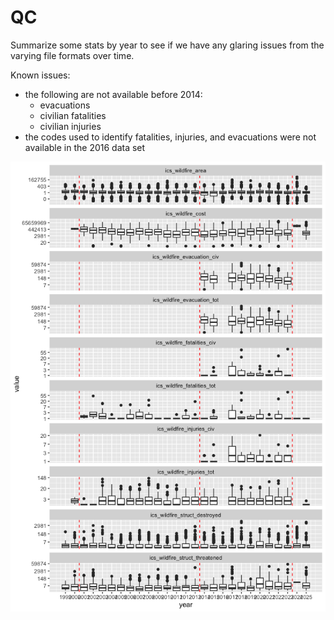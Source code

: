 # QC


Summarize some stats by year to see if we have any glaring issues from
the varying file formats over time.

Known issues:

-   the following are not available before 2014:
    -   evacuations
    -   civilian fatalities
    -   civilian injuries
-   the codes used to identify fatalities, injuries, and evacuations
    were not available in the 2016 data set

![](qc.markdown_github_files/figure-markdown_github/unnamed-chunk-2-1.png)
